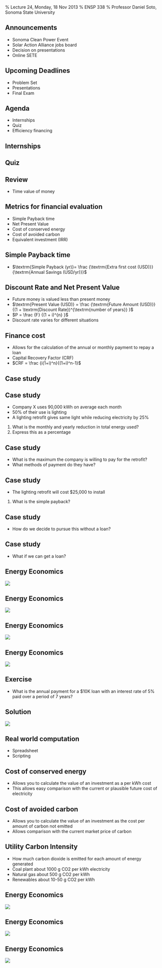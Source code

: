% Lecture 24, Monday, 18 Nov 2013
% ENSP 338
% Professor Daniel Soto, Sonoma State University

## Announcements
- Sonoma Clean Power Event
- Solar Action Alliance jobs board
- Decision on presentations
- Online SETE

<!--
- do we start presentations a day early and have time for review?
-->


<!--
http://www.solarsonomacounty.org/News-Events/Jobs-Board.aspx
-->

## Upcoming Deadlines
- Problem Set
- Presentations
- Final Exam

## Agenda
- Internships
- Quiz
- Efficiency financing

## Internships

<!--
- what strategies do you use to get information?
- email lists
- job websites
- linkedin, other social?
-->

## Quiz


## Review
- Time value of money

## Metrics for financial evaluation
- Simple Payback time
- Net Present Value
- Cost of conserved energy
- Cost of avoided carbon
- Equivalent investment (IRR)


## Simple Payback time
- $\textrm{Simple Payback (yr)}= \frac
{\textrm{Extra first cost (USD)}}
{\textrm{Annual Savings (USD/yr)}}$

## Discount Rate and Net Present Value
- Future money is valued less than present money
- $\textrm{Present Value (USD)} =
\frac
{\textrm{Future Amount (USD)}}
{(1 + \textrm{Discount Rate})^{\textrm{number of years}} }$
- $P = \frac {F} {(1 + i)^{n} }$
- Discount rate varies for different situations

## Finance cost
- Allows for the calculation of the annual or monthly payment to repay a
  loan
- Capital Recovery Factor (CRF)
- $CRF = \frac {i(1+i)^n}{(1+i)^n-1}$

## Case study

## Case study
- Company X uses 90,000 kWh on average each month
- 50% of their use is lighting
- A lighting retrofit gives same light while reducing electricity
  by 25%

1. What is the monthly and yearly reduction in total energy used?
2. Express this as a percentage

<!--
- 45,000 kWh is lighting
- electrical use 45,000 kWh * (1-25%) = 33750
- 45000 - 33750 = 11250
- 33750 + 45000 = 78750
- What is the percentage reduction?  12.5% by multiplying factors
-->


## Case study
- What is the maximum the company is willing to pay for the retrofit?
- What methods of payment do they have?

<!--
- since they are saving 11250 kWh * $0.10 = $1125 per month
- $1125/month * 12 months/year * 1 year = $13500 per year
-->

<!--
- discussion
- how can we compare?
-->

## Case study
- The lighting retrofit will cost $25,000 to install

1. What is the simple payback?

<!--
- discussion
- what are our options to pay for this?
-->

<!--
- 45000 kWh per month is 1500 kWh per day
- if 12 hours per day, average load 125 kW
- if 100 watt light bulbs, 1250 light bulbs
- if we replace 1250 lightbulbs with LED, 1250 * $20 = $25,000
-->

## Case study
- How do we decide to pursue this without a loan?


## Case study
- What if we can get a loan?

<!--


- What if they cannot get a loan?
    - we can evaluate using NPV
    - compare the two options for different discount rates

- What if they can get a loan?
    - calculate CCE
    - is monthly payment below avoided energy cost?
    - look at monthly payment for different finance rates and loan
      periods
-->



## Energy Economics
![](./figures/econ_01.jpg)


## Energy Economics
![](./figures/econ_04.jpg)

## Energy Economics
![](./figures/econ_05.jpg)


## Energy Economics
![](./figures/econ_06.jpg)


## Exercise
- What is the annual payment for a $10K loan with an interest rate of 5%
  paid over a period of 7 years?

## Solution
![](./figures/capital_recovery_factor.jpg)

## Real world computation
- Spreadsheet
- Scripting

## Cost of conserved energy
- Allows you to calculate the value of an investment as a per kWh cost
- This allows easy comparison with the current or plausible future cost
  of electricity

## Cost of avoided carbon
- Allows you to calculate the value of an investment as the cost per
  amount of carbon not emitted
- Allows comparison with the current market price of carbon

## Utility Carbon Intensity
- How much carbon dioxide is emitted for each amount of energy generated
- Coal plant about 1000 g CO2 per kWh electricity
- Natural gas about 500 g CO2 per kWh
- Renewables about 10-50 g CO2 per kWh


## Energy Economics
![](./figures/econ_02.jpg)

## Energy Economics
![](./figures/econ_03.jpg)

## Energy Economics
![](./figures/econ_07.jpg)


